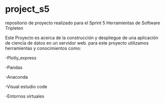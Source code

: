 # project_s5
repositorio de proyecto realizado para el Sprint 5 Herramientas de Software Tripleten

Este Proyecto es acerca de la construcción y despliegue de una aplicación de ciencia de datos en un servidor web.
para este proyecto utilizamos herramientas y conocimientos como:

-Plotly_express

-Pandas

-Anaconda

-Visual estudio code

-Entornos virtuales

